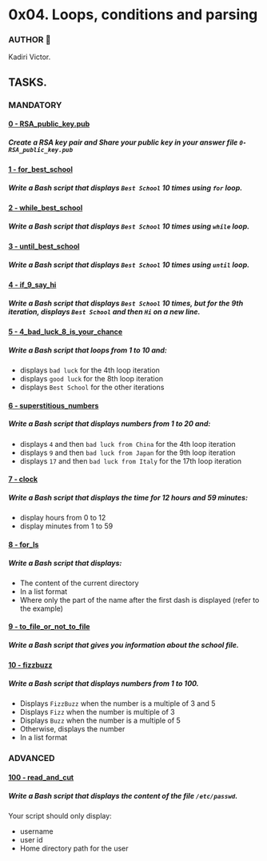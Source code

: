 # 0x04. Loops, conditions and parsing

### AUTHOR :open_book:
Kadiri Victor.

## TASKS.

### MANDATORY
#### [0 - RSA_public_key.pub](https://github.com/KVAcodes/alx-system_engineering-devops/blob/master/0x04-loops_conditions_and_parsing/0-RSA_public_key.pub)
#####	Create a RSA key pair and Share your public key in your answer file `0-RSA_public_key.pub`

#### [1 - for_best_school](https://github.com/KVAcodes/alx-system_engineering-devops/blob/master/0x04-loops_conditions_and_parsing/1-for_best_school)
#####	Write a Bash script that displays `Best School` 10 times using `for` loop.

#### [2 - while_best_school](https://github.com/KVAcodes/alx-system_engineering-devops/blob/master/0x04-loops_conditions_and_parsing/2-while_best_school)
#####	Write a Bash script that displays `Best School` 10 times using `while` loop.

#### [3 - until_best_school](https://github.com/KVAcodes/alx-system_engineering-devops/blob/master/0x04-loops_conditions_and_parsing/3-until_best_school)
#####	Write a Bash script that displays `Best School` 10 times using `until` loop.

#### [4 - if_9_say_hi](https://github.com/KVAcodes/alx-system_engineering-devops/blob/master/0x04-loops_conditions_and_parsing/4-if_9_say_hi)
#####	Write a Bash script that displays `Best School` 10 times, but for the 9th iteration, displays `Best School` and then `Hi` on a new line.

#### [5 - 4_bad_luck_8_is_your_chance](https://github.com/KVAcodes/alx-system_engineering-devops/blob/master/0x04-loops_conditions_and_parsing/5-4_bad_luck_8_is_your_chance)
#####	Write a Bash script that loops from 1 to 10 and:
* displays `bad luck` for the 4th loop iteration
* displays `good luck` for the 8th loop iteration
* displays `Best School` for the other iterations

#### [6 - superstitious_numbers](https://github.com/KVAcodes/alx-system_engineering-devops/blob/master/0x04-loops_conditions_and_parsing/6-superstitious_numbers)
#####	Write a Bash script that displays numbers from 1 to 20 and:
* displays `4` and then `bad luck from China` for the 4th loop iteration
* displays `9` and then `bad luck from Japan` for the 9th loop iteration
* displays `17` and then `bad luck from Italy` for the 17th loop iteration

#### [7 - clock](https://github.com/KVAcodes/alx-system_engineering-devops/blob/master/0x04-loops_conditions_and_parsing/7-clock)
#####	Write a Bash script that displays the time for 12 hours and 59 minutes:
* display hours from 0 to 12
* display minutes from 1 to 59

#### [8 - for_ls](https://github.com/KVAcodes/alx-system_engineering-devops/blob/master/0x04-loops_conditions_and_parsing/8-for_ls)
#####	Write a Bash script that displays:
* The content of the current directory
* In a list format
* Where only the part of the name after the first dash is displayed (refer to the example)

#### [9 - to_file_or_not_to_file](https://github.com/KVAcodes/alx-system_engineering-devops/blob/master/0x04-loops_conditions_and_parsing/9-to_file_or_not_to_file)
#####	Write a Bash script that gives you information about the school file.

#### [10 - fizzbuzz]()
#####	Write a Bash script that displays numbers from 1 to 100.
* Displays `FizzBuzz` when the number is a multiple of 3 and 5
* Displays `Fizz` when the number is multiple of 3
* Displays `Buzz` when the number is a multiple of 5
* Otherwise, displays the number
* In a list format

### ADVANCED
#### [100 - read_and_cut]()
#####	Write a Bash script that displays the content of the file `/etc/passwd`.
Your script should only display:
* username
* user id
* Home directory path for the user

#### []()
#####	
